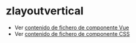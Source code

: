 # zlayoutvertical

 - Ver [contenido de fichero de componente Vue](./zlayoutvertical.vue)
 - Ver [contenido de fichero de componente CSS](./zlayoutvertical.css)
